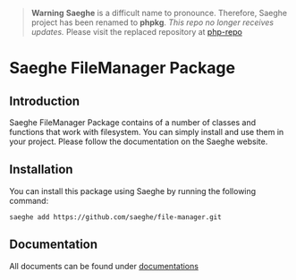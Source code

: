 > **Warning**
> **Saeghe** is a difficult name to pronounce. Therefore, Saeghe project has been renamed to **phpkg**.
> _This repo no longer receives updates._
> Please visit the replaced repository at [php-repo](https://github.com/php-repos/file-manager)

# Saeghe FileManager Package

## Introduction

Saeghe FileManager Package contains of a number of classes and functions that work with filesystem. 
You can simply install and use them in your project. Please follow the documentation on the Saeghe website.

## Installation

You can install this package using Saeghe by running the following command:

```shell
saeghe add https://github.com/saeghe/file-manager.git
```

## Documentation

All documents can be found under [documentations](https://saeghe.com/packages/file-manager/documentations/getting-started)
